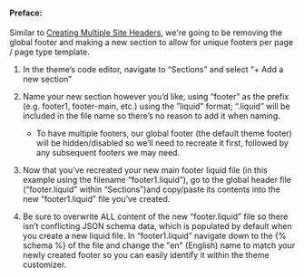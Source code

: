 #### Preface:

Similar to [Creating Multiple Site Headers](https://github.com/JRVarsity/VS-Documentation/blob/main/Creating%20Multiple%20Site%20Headers.md), we're going to be removing the global footer and making a new section to allow for unique footers per page / page type template.

1. In the theme’s code editor, navigate to “Sections” and select “+ Add a new section”

2. Name your new section however you’d like, using “footer” as the prefix (e.g. footer1, footer-main, etc.) using the ”liquid” format; “.liquid” will be included in the file name so there’s no reason to add it when naming.

    - To have multiple footers, our global footer (the default theme footer) will be hidden/disabled so we’ll need to recreate it first, followed by  any subsequent footers we may need.

3. Now that you’ve recreated your new main footer liquid file (in this example using the filename “footer1.liquid”), go to the global header file (“footer.liquid” within “Sections”)and copy/paste its contents into the new “footer1.liquid” file you’ve created.

4. Be sure to overwrite ALL content of the new “footer.liquid” file so there isn’t conflicting JSON schema data, which is populated by default when you create a new liquid file.
In “footer1.liquid” navigate down to the {% schema %} of the file and change the "en" (English) name to match your newly created footer so you can easily identify it within the theme customizer.

